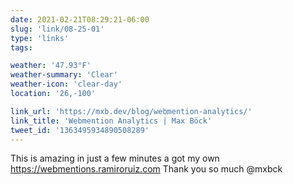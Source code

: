 ```yaml
---
date: 2021-02-21T08:29:21-06:00
slug: 'link/08-25-01'
type: 'links'
tags:

weather: '47.93°F'
weather-summary: 'Clear'
weather-icon: 'clear-day'
location: '26,-100'

link_url: 'https://mxb.dev/blog/webmention-analytics/'
link_title: 'Webmention Analytics | Max Böck'
tweet_id: '1363495934890508289'
---
```

This is amazing in just a few minutes a got my own https://webmentions.ramiroruiz.com
Thank you so much @mxbck